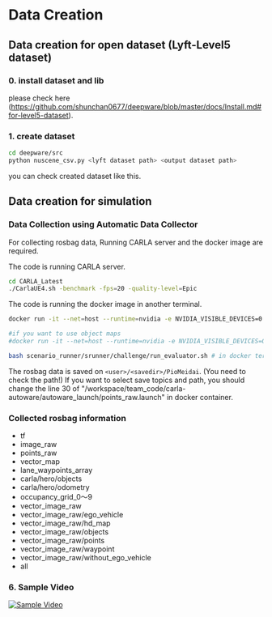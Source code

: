 # Data Creation

## Data creation for open dataset (Lyft-Level5 dataset)

### 0. install dataset and lib

please check here (https://github.com/shunchan0677/deepware/blob/master/docs/Install.md#for-level5-dataset).

### 1. create dataset

```bash
cd deepware/src
python nuscene_csv.py <lyft dataset path> <output dataset path>
```

you can check created dataset like this.



## Data creation for simulation

###  Data Collection using Automatic Data Collector

For collecting rosbag data, Running CARLA server and the docker image are required.

The code is running CARLA server.

```bash
cd CARLA_Latest
./CarlaUE4.sh -benchmark -fps=20 -quality-level=Epic
```

The code is running the docker image in another terminal.
```bash
docker run -it --net=host --runtime=nvidia -e NVIDIA_VISIBLE_DEVICES=0 -e CHALLENGE_PHASE_CODENAME=debug_track_0 -v /media/<user>/<savedir>:/mnt shunchan0677/carla-data-collector:latest /bin/bash

#if you want to use object maps
#docker run -it --net=host --runtime=nvidia -e NVIDIA_VISIBLE_DEVICES=0 -e CHALLENGE_PHASE_CODENAME=debug_track_0 -v /media/<user>/<savedir>:/mnt 20191210icra-all:latest /bin/bash

bash scenario_runner/srunner/challenge/run_evaluator.sh # in docker terminal
```

The rosbag data is saved on `<user>/<savedir>/PioMeidai`. (You need to check the path!)
If you want to select save topics and path, you should change the line 30 of "/workspace/team_code/carla-autoware/autoware_launch/points_raw.launch" in docker container.

### Collected rosbag information

* tf
* image_raw
* points_raw
* vector_map
* lane_waypoints_array
* carla/hero/objects
* carla/hero/odometry
* occupancy_grid_0〜9
* vector_image_raw 
* vector_image_raw/ego_vehicle
* vector_image_raw/hd_map
* vector_image_raw/objects
* vector_image_raw/points
* vector_image_raw/waypoint
* vector_image_raw/without_ego_vehicle
* all

### 6. Sample Video

[![Sample Video](http://img.youtube.com/vi/YM7BAHmJwjM/0.jpg)](http://www.youtube.com/watch?v=YM7BAHmJwjM)
